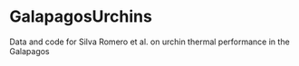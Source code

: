 # GalapagosUrchins
Data and code for Silva Romero et al. on urchin thermal performance in the Galapagos
